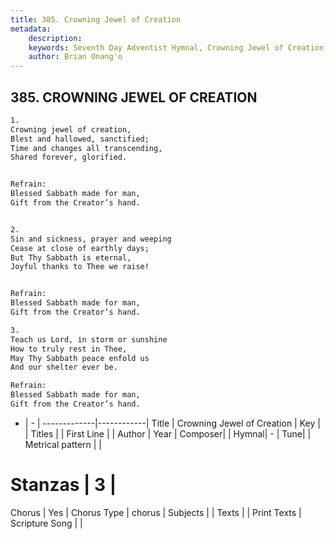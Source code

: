 ```yaml
---
title: 385. Crowning Jewel of Creation
metadata:
    description: 
    keywords: Seventh Day Adventist Hymnal, Crowning Jewel of Creation, , 
    author: Brian Onang'o
---
```



## 385. CROWNING JEWEL OF CREATION

```txt
1.
Crowning jewel of creation,
Blest and hallowed, sanctified;
Time and changes all transcending,
Shared forever, glorified.


Refrain:
Blessed Sabbath made for man,
Gift from the Creator’s hand.


2.
Sin and sickness, prayer and weeping
Cease at close of earthly days;
But Thy Sabbath is eternal,
Joyful thanks to Thee we raise!


Refrain:
Blessed Sabbath made for man,
Gift from the Creator’s hand.

3.
Teach us Lord, in storm or sunshine
How to truly rest in Thee,
May Thy Sabbath peace enfold us
And our shelter ever be.

Refrain:
Blessed Sabbath made for man,
Gift from the Creator’s hand.

```

- |   -  |
-------------|------------|
Title | Crowning Jewel of Creation |
Key |  |
Titles |  |
First Line |  |
Author | 
Year | 
Composer|  |
Hymnal|  - |
Tune|  |
Metrical pattern | |
# Stanzas | 3 |
Chorus | Yes |
Chorus Type | chorus |
Subjects |  |
Texts |  |
Print Texts | 
Scripture Song |  |
  

